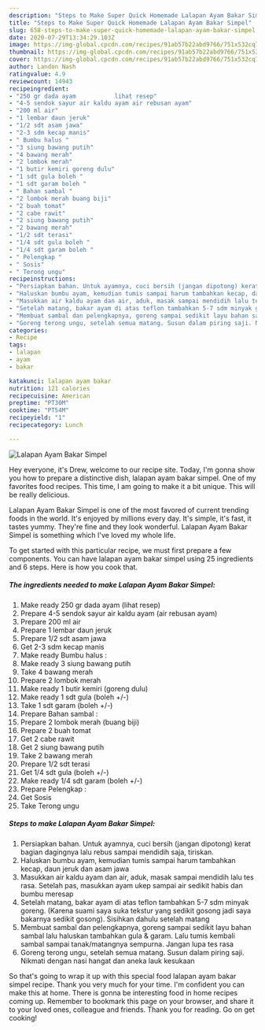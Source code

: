 ```yaml
---
description: "Steps to Make Super Quick Homemade Lalapan Ayam Bakar Simpel"
title: "Steps to Make Super Quick Homemade Lalapan Ayam Bakar Simpel"
slug: 658-steps-to-make-super-quick-homemade-lalapan-ayam-bakar-simpel
date: 2020-07-29T13:34:29.103Z
image: https://img-global.cpcdn.com/recipes/91ab57b22abd9766/751x532cq70/lalapan-ayam-bakar-simpel-foto-resep-utama.jpg
thumbnail: https://img-global.cpcdn.com/recipes/91ab57b22abd9766/751x532cq70/lalapan-ayam-bakar-simpel-foto-resep-utama.jpg
cover: https://img-global.cpcdn.com/recipes/91ab57b22abd9766/751x532cq70/lalapan-ayam-bakar-simpel-foto-resep-utama.jpg
author: Landon Nash
ratingvalue: 4.9
reviewcount: 14943
recipeingredient:
- "250 gr dada ayam           lihat resep"
- "4-5 sendok sayur air kaldu ayam air rebusan ayam"
- "200 ml air"
- "1 lembar daun jeruk"
- "1/2 sdt asam jawa"
- "2-3 sdm kecap manis"
- " Bumbu halus "
- "3 siung bawang putih"
- "4 bawang merah"
- "2 lombok merah"
- "1 butir kemiri goreng dulu"
- "1 sdt gula boleh "
- "1 sdt garam boleh "
- " Bahan sambal "
- "2 lombok merah buang biji"
- "2 buah tomat"
- "2 cabe rawit"
- "2 siung bawang putih"
- "2 bawang merah"
- "1/2 sdt terasi"
- "1/4 sdt gula boleh "
- "1/4 sdt garam boleh "
- " Pelengkap "
- " Sosis"
- " Terong ungu"
recipeinstructions:
- "Persiapkan bahan. Untuk ayamnya, cuci bersih (jangan dipotong) kerat bagian dagingnya lalu rebus sampai mendidih saja, tiriskan."
- "Haluskan bumbu ayam, kemudian tumis sampai harum tambahkan kecap, daun jeruk dan asam jawa"
- "Masukkan air kaldu ayam dan air, aduk, masak sampai mendidih lalu tes rasa. Setelah pas, masukkan ayam ukep sampai air sedikit habis dan bumbu meresap"
- "Setelah matang, bakar ayam di atas teflon tambahkan 5-7 sdm minyak goreng. (Karena suami saya suka tekstur yang sedikit gosong jadi saya bakarnya sedikit gosong). Sisihkan dahulu setelah matang"
- "Membuat sambal dan pelengkapnya, goreng sampai sedikit layu bahan sambal lalu haluskan tambahkan gula &amp; garam. Lalu tumis kembali sambal sampai tanak/matangnya sempurna. Jangan lupa tes rasa"
- "Goreng terong ungu, setelah semua matang. Susun dalam piring saji. Nikmati dengan nasi hangat dan aneka lauk kesukaan"
categories:
- Recipe
tags:
- lalapan
- ayam
- bakar

katakunci: lalapan ayam bakar 
nutrition: 121 calories
recipecuisine: American
preptime: "PT30M"
cooktime: "PT54M"
recipeyield: "1"
recipecategory: Lunch

---
```



![Lalapan Ayam Bakar Simpel](https://img-global.cpcdn.com/recipes/91ab57b22abd9766/751x532cq70/lalapan-ayam-bakar-simpel-foto-resep-utama.jpg)

Hey everyone, it's Drew, welcome to our recipe site. Today, I'm gonna show you how to prepare a distinctive dish, lalapan ayam bakar simpel. One of my favorites food recipes. This time, I am going to make it a bit unique. This will be really delicious.



Lalapan Ayam Bakar Simpel is one of the most favored of current trending foods in the world. It's enjoyed by millions every day. It's simple, it's fast, it tastes yummy. They're fine and they look wonderful. Lalapan Ayam Bakar Simpel is something which I've loved my whole life.


To get started with this particular recipe, we must first prepare a few components. You can have lalapan ayam bakar simpel using 25 ingredients and 6 steps. Here is how you cook that.

<!--inarticleads1-->

##### The ingredients needed to make Lalapan Ayam Bakar Simpel:

1. Make ready 250 gr dada ayam           (lihat resep)
1. Prepare 4-5 sendok sayur air kaldu ayam (air rebusan ayam)
1. Prepare 200 ml air
1. Prepare 1 lembar daun jeruk
1. Prepare 1/2 sdt asam jawa
1. Get 2-3 sdm kecap manis
1. Make ready  Bumbu halus :
1. Make ready 3 siung bawang putih
1. Take 4 bawang merah
1. Prepare 2 lombok merah
1. Make ready 1 butir kemiri (goreng dulu)
1. Make ready 1 sdt gula (boleh +/-)
1. Take 1 sdt garam (boleh +/-)
1. Prepare  Bahan sambal :
1. Prepare 2 lombok merah (buang biji)
1. Prepare 2 buah tomat
1. Get 2 cabe rawit
1. Get 2 siung bawang putih
1. Take 2 bawang merah
1. Prepare 1/2 sdt terasi
1. Get 1/4 sdt gula (boleh +/-)
1. Make ready 1/4 sdt garam (boleh +/-)
1. Prepare  Pelengkap :
1. Get  Sosis
1. Take  Terong ungu




<!--inarticleads2-->

##### Steps to make Lalapan Ayam Bakar Simpel:

1. Persiapkan bahan. Untuk ayamnya, cuci bersih (jangan dipotong) kerat bagian dagingnya lalu rebus sampai mendidih saja, tiriskan.
1. Haluskan bumbu ayam, kemudian tumis sampai harum tambahkan kecap, daun jeruk dan asam jawa
1. Masukkan air kaldu ayam dan air, aduk, masak sampai mendidih lalu tes rasa. Setelah pas, masukkan ayam ukep sampai air sedikit habis dan bumbu meresap
1. Setelah matang, bakar ayam di atas teflon tambahkan 5-7 sdm minyak goreng. (Karena suami saya suka tekstur yang sedikit gosong jadi saya bakarnya sedikit gosong). Sisihkan dahulu setelah matang
1. Membuat sambal dan pelengkapnya, goreng sampai sedikit layu bahan sambal lalu haluskan tambahkan gula &amp; garam. Lalu tumis kembali sambal sampai tanak/matangnya sempurna. Jangan lupa tes rasa
1. Goreng terong ungu, setelah semua matang. Susun dalam piring saji. Nikmati dengan nasi hangat dan aneka lauk kesukaan




So that's going to wrap it up with this special food lalapan ayam bakar simpel recipe. Thank you very much for your time. I'm confident you can make this at home. There is gonna be interesting food in home recipes coming up. Remember to bookmark this page on your browser, and share it to your loved ones, colleague and friends. Thank you for reading. Go on get cooking!
